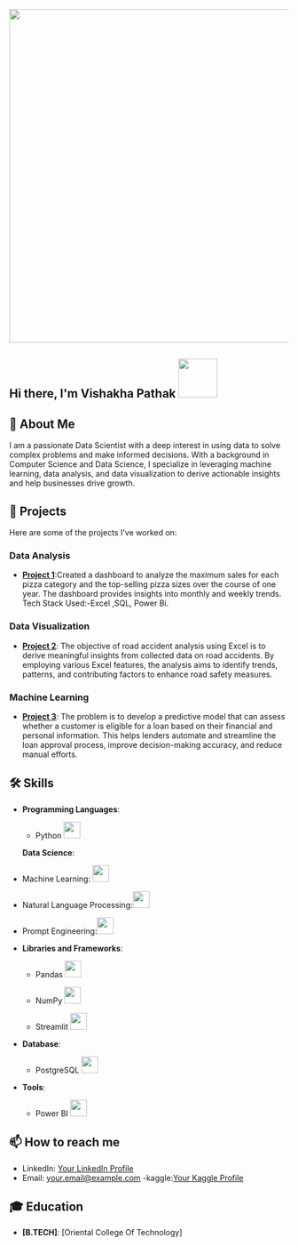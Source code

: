 
  <img src="https://media1.tenor.com/m/cX92mi1p-NYAAAAd/coding-anime.gif" width="600" />

## Hi there, I'm Vishakha Pathak <img src="https://media.tenor.com/kQcGDGtb79QAAAAi/alice-animated-alice-stickers.gif" width="70" />

## 🚀 About Me
I am a passionate Data Scientist with a deep interest in using data to solve complex problems and make informed decisions. With a background in Computer Science and Data Science, I specialize in leveraging machine learning, data analysis, and data visualization to derive actionable insights and help businesses drive growth.

## 🔭 Projects
Here are some of the projects I've worked on:
### Data Analysis
- **[Project 1](https://github.com/VishakhaPathak98/Pizza_Sales_Report)**:Created a dashboard to analyze the maximum sales for each pizza category and the top-selling pizza sizes over the course of one year. The dashboard provides insights into monthly and weekly trends. Tech Stack Used:-Excel ,SQL, Power Bi.


### Data Visualization
- **[Project 2](https://github.com/VishakhaPathak98/Road-Accident-Analysis)**: The objective of road accident analysis using Excel is to derive meaningful insights from collected data on road accidents. By employing various Excel features, the analysis aims to identify trends, patterns, and contributing factors to enhance road safety measures.

### Machine Learning
- **[Project 3](VishakhaPathak98/Bank-Loan-Prediction)**: The problem is to develop a predictive model that can assess whether a customer is eligible for a loan based on their financial and personal information. This helps lenders automate and streamline the loan approval process, improve decision-making accuracy, and reduce manual efforts.

## 🛠️ Skills

- **Programming Languages**:
  - Python <img src="https://media.tenor.com/_E-NCczd1nYAAAAi/python.gif" width="30" />
  
  **Data Science**:
- Machine Learning: <img src="https://www.svgrepo.com/show/339333/machine-learning-06.svg" width="30" />
- Natural Language Processing:<img src="https://www.svgrepo.com/show/416376/artificial-bot-intelligence.svg" width="30" />
- Prompt Engineering:<img src="https://media.giphy.com/media/3ohhwnXzjxvpdbl97y/giphy.gif" width="30" />

- **Libraries and Frameworks**:
  - Pandas <img src="" width="30" />

  - NumPy <img src="[https://media.giphy.com/media/26FfZjmVXtdz7sM1q/giphy.gif](https://www.google.com/imgres?q=numpy%20library%20icon&imgurl=https%3A%2F%2Fupload.wikimedia.org%2Fwikipedia%2Fcommons%2Fthumb%2F3%2F31%2FNumPy_logo_2020.svg%2F1200px-NumPy_logo_2020.svg.png&imgrefurl=https%3A%2F%2Fen.m.wikipedia.org%2Fwiki%2FFile%3ANumPy_logo_2020.svg&docid=2szkTYJOYt7fEM&tbnid=ZT36fhhFxV1DWM&vet=12ahUKEwis6ajvh8uKAxXvU2wGHYNNIKwQM3oECBYQAA..i&w=1200&h=540&hcb=2&ved=2ahUKEwis6ajvh8uKAxXvU2wGHYNNIKwQM3oECBYQAA)" width="30" />
  - Streamlit <img src="https://www.google.com/imgres?q=logo%20transparent%20png%20streamlit%20icon&imgurl=https%3A%2F%2Fstreamlit.io%2Fimages%2Fbrand%2Fstreamlit-logo-secondary-colormark-darktext.png&imgrefurl=https%3A%2F%2Fstreamlit.io%2Fbrand&docid=vnWK2tMrGVX_0M&tbnid=NNETaG3I0V6aLM&vet=12ahUKEwjQuZfVicuKAxXRh1YBHcO4GYEQM3oECBoQAA..i&w=2181&h=1276&hcb=2&ved=2ahUKEwjQuZfVicuKAxXRh1YBHcO4GYEQM3oECBoQAA" width="30" />
  
- **Database**:
  - PostgreSQL <img src="https://www.google.com/url?sa=i&url=https%3A%2F%2Fwww.pngwing.com%2Fen%2Ffree-png-nlelb&psig=AOvVaw3BAeNUPeRMdivTMg3AV8s9&ust=1735495969099000&source=images&cd=vfe&opi=89978449&ved=0CBQQjRxqFwoTCIi078KJy4oDFQAAAAAdAAAAABAK" width="30" />
  
- **Tools**:
  - Power BI <img src="https://media.giphy.com/media/4a24Tt6r5sRbm/giphy.gif" width="30" />


## 📫 How to reach me
- LinkedIn: [Your LinkedIn Profile](https://www.linkedin.com/in/vishakha-pathak)
- Email: [your.email@example.com](mailto:vishakhapathak98@gmail.com)
-kaggle:[Your Kaggle Profile](https://www.kaggle.com/vishakhapathak98)

## 🎓 Education
- **[B.TECH]**: [Oriental College Of Technology]
